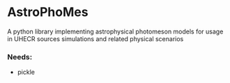 # AstroPhoMes
A python library implementing astrophysical photomeson models for usage in UHECR sources simulations and related physical scenarios


### Needs:
- pickle